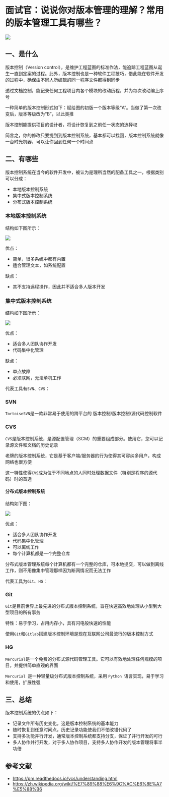 # 面试官：说说你对版本管理的理解？常用的版本管理工具有哪些？



 ![](https://www.oss.tuwei.site/blogsImgs/fe/f0e8a2d0-f5ac-11eb-ab90-d9ae814b240d.png)

## 一、是什么

版本控制（Version control），是维护工程蓝图的标准作法，能追踪工程蓝图从诞生一直到定案的过程。此外，版本控制也是一种软件工程技巧，借此能在软件开发的过程中，确保由不同人所编辑的同一程序文件都得到同步

透过文档控制，能记录任何工程项目内各个模块的改动历程，并为每次改动编上序号

一种简单的版本控制形式如下：赋给图的初版一个版本等级“A”。当做了第一次改变后，版本等级改为“B”，以此类推

版本控制能提供项目的设计者，将设计恢复到之前任一状态的选择权

简言之，你的修改只要提到到版本控制系统，基本都可以找回，版本控制系统就像一台时光机器，可以让你回到任何一个时间点





## 二、有哪些

版本控制系统在当今的软件开发中，被认为是理所当然的配备工具之一，根据类别可以分成：

- 本地版本控制系统
- 集中式版本控制系统
- 分布式版本控制系统







### 本地版本控制系统

结构如下图所示：

 ![](https://www.oss.tuwei.site/blogsImgs/fe/c545ded0-f5ad-11eb-ab90-d9ae814b240d.png)

优点：

- 简单，很多系统中都有内置
- 适合管理文本，如系统配置

缺点：

- 其不支持远程操作，因此并不适合多人版本开发



### 集中式版本控制系统

结构如下图所示：

 ![](https://www.oss.tuwei.site/blogsImgs/fe/8b4b3040-f5ad-11eb-85f6-6fac77c0c9b3.png)

优点：

- 适合多人团队协作开发
- 代码集中化管理

缺点：

- 单点故障
- 必须联网，无法单机工作





代表工具有`SVN`、`CVS`：

### SVN

`TortoiseSVN`是一款非常易于使用的跨平台的 版本控制/版本控制/源代码控制软件



### CVS

`CVS`是版本控制系统，是源配置管理（SCM）的重要组成部分。使用它，您可以记录源文件和文档的历史记录

老牌的版本控制系统，它是基于客户端/服务器的行为使得其可容纳多用户，构成网络也很方便

这一特性使得`CVS`成为位于不同地点的人同时处理数据文件（特别是程序的源代码）时的首选





#### 分布式版本控制系统

结构如下图：

 ![](https://www.oss.tuwei.site/blogsImgs/fe/4301a260-f5ad-11eb-85f6-6fac77c0c9b3.png)



优点：

- 适合多人团队协作开发
- 代码集中化管理
- 可以离线工作
- 每个计算机都是一个完整仓库

分布式版本管理系统每个计算机都有一个完整的仓库，可本地提交，可以做到离线工作，则不用像集中管理那样因为断网情况而无法工作



代表工具为`Git`、`HG`：

### Git

`Git`是目前世界上最先进的分布式版本控制系统，旨在快速高效地处理从小型到大型项目的所有事务

特性：易于学习，占用内存小，具有闪电般快速的性能

使用`Git`和`Gitlab`搭建版本控制环境是现在互联网公司最流行的版本控制方式



### HG

`Mercurial`是一个免费的分布式源代码管理工具。它可以有效地处理任何规模的项目，并提供简单直观的界面

`Mercurial `是一种轻量级分布式版本控制系统，采用 `Python `语言实现，易于学习和使用，扩展性强





## 三、总结

版本控制系统的优点如下：

- 记录文件所有历史变化，这是版本控制系统的基本能力
- 随时恢复到任意时间点，历史记录功能使我们不怕改错代码了
- 支持多功能并行开发，通常版本控制系统都支持分支，保证了并行开发的可行
- 多人协作并行开发，对于多人协作项目，支持多人协作开发的版本管理将事半功倍



## 参考文献

- https://pm.readthedocs.io/vcs/understanding.html
- https://zh.wikipedia.org/wiki/%E7%89%88%E6%9C%AC%E6%8E%A7%E5%88%B6